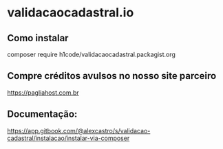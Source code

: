 # validacaocadastral.io

## Como instalar

composer require h1code/validacaocadastral.packagist.org

## Compre créditos avulsos no nosso site parceiro

https://pagliahost.com.br

## Documentação:
https://app.gitbook.com/@alexcastro/s/validacao-cadastral/instalacao/instalar-via-composer